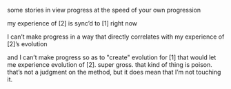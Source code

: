 some stories in view progress at the speed of your own progression

my experience of [2] is sync’d to [1] right now

I can’t make progress in a way that directly correlates with my experience of [2]’s evolution

and I can’t make progress so as to "create" evolution for [1] that would let me experience evolution of [2]. super gross. that kind of thing is poison. that’s not a judgment on the method, but it does mean that I’m not touching it.
